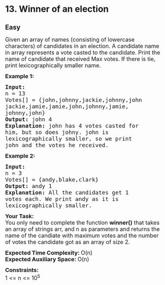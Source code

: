 # 13. Winner of an election
## Easy 
<div class="problem-statement">
                <p></p><p><span style="font-size:18px">Given an array of names (consisting of lowercase characters) of candidates in an election. A candidate name in array represents a vote casted to the candidate. Print the name of candidate that received Max votes. If there is tie, print lexicographically smaller name.</span></p>

<p><span style="font-size:18px"><strong>Example 1:</strong></span></p>

<pre><span style="font-size:18px"><strong>Input:
</strong>n = 13
Votes[] = {john,johnny,jackie,johnny,john 
jackie,jamie,jamie,john,johnny,jamie,
johnny,john}
<strong>Output: </strong>john 4<strong>
Explanation: </strong>john has 4 votes casted for 
him, but so does johny. john is 
lexicographically smaller, so we print 
john and the votes he received.</span></pre>

<p><span style="font-size:18px"><strong>Example 2:</strong></span></p>

<pre><span style="font-size:18px"><strong>Input:
</strong>n = 3
Votes[] = {andy,blake,clark}
<strong>Output: </strong>andy 1<strong>
Explanation: </strong>All the candidates get 1 
votes each. We print andy as it is 
lexicographically smaller.</span>
</pre>

<p><span style="font-size:18px"><strong>Your Task:</strong><br>
You only need to complete the function&nbsp;<strong>winner()</strong>&nbsp;that takes an array of strings&nbsp;arr, and n as parameters&nbsp;and&nbsp;returns&nbsp;the name of the&nbsp;candiate with maximum votes and the number of votes the candidate got as an array&nbsp;of size 2.</span></p>

<p><span style="font-size:18px"><strong>Expected Time Complexity:&nbsp;</strong>O(n)<br>
<strong>Expected Auxiliary Space:&nbsp;</strong>O(n)</span></p>

<p><span style="font-size:18px"><strong>Constraints:</strong><br>
1 &lt;= n&nbsp;&lt;= 10<sup>5</sup></span></p>
 <p></p>
            </div>